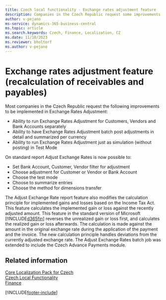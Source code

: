 ```yaml
---
title: Czech local functionality - Exchange rates adjustment feature 
description: Companies in the Czech Republic request some improvements in the Exchange Rates Adjustment feature in the Czech version of Business Central.
author: v-pejano
ms-service: dynamics-365-business-central
ms.topic: article
ms.search.keywords: Czech, Finance, Localization, CZ
ms.date: 11/10/2023
ms.reviewer: bholtorf
ms.author: v-pejano
---
```


# Exchange rates adjustment feature (recalculation of receivables and payables) 

Most companies in the Czech Republic request the following improvements to be implemented in Exchange Rates Adjustment:

- Ability to run Exchange Rates Adjustment for Customers, Vendors and Bank Accounts separately
- Ability to have Exchange Rates Adjustment batch post adjustments in detail and summarized per currency
- Ability to run Exchange Rates Adjustment just as simulation (without posting) in Test Mode

On standard report Adjust Exchange Rates is now possible to:

- Set Bank Account, Customer, Vendor filter for adjustment
- Choose adjustment for Customer or Vendor or Bank Account
- Choose the test mode
- Choose to summarize entries
- Choose the method for dimensions transfer

The Adjust Exchange Rate report feature also modifies the calculation principle for implemented gains and losses based on the Income Tax Act. This feature calculates the implemented gain or loss against the recently adjusted amount.
This feature in the standard version of Microsoft [!INCLUDE[d365fin](../../includes/d365fin_long_md.md)] reverses the unrealized gain or loss first, and calculates the realized gain or loss afterwards. The calculation is made against the amount in the original exchange rate during the application of the payment and the invoice.
The new calculation principle handles deviations from the currently adjusted exchange rate.
The Adjust Exchange Rates batch job was extended to include the Czech Advance Payments module.

## Related information

[Core Localization Pack for Czech](ui-extensions-core-localization-pack-cz.md)  
[Czech Local Functionality](czech-local-functionality.md)  
[Finance](../../finance.md)  


[!INCLUDE[footer-include](../../includes/footer-banner.md)]
